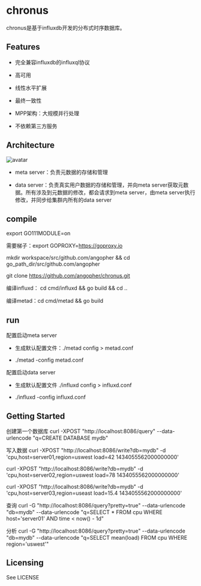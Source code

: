 # chronus
chronus是基于influxdb开发的分布式时序数据库。

## Features

- 完全兼容influxdb的influxql协议

- 高可用

- 线性水平扩展

- 最终一致性

- MPP架构：大规模并行处理

- 不依赖第三方服务

## Architecture
![avatar](https://thumbnail0.baidupcs.com/thumbnail/58f00795639eee9bec553c1af8918ad8?fid=1007618494-250528-209796291357214&time=1561780800&rt=sh&sign=FDTAER-DCb740ccc5511e5e8fedcff06b081203-EWAA8o7UpZuly2F6YPNasCf5X%2Fo%3D&expires=8h&chkv=0&chkbd=0&chkpc=&dp-logid=4163468457991141753&dp-callid=0&size=c710_u400&quality=100&vuk=-&ft=video)

- meta server：负责元数据的存储和管理

- data server：负责真实用户数据的存储和管理，并向meta server获取元数据。所有涉及到元数据的修改，都会请求到meta server，由meta server执行修改，并同步给集群内所有的data server

## compile

export GO111MODULE=on

需要梯子：export 
GOPROXY=https://goproxy.io

mkdir workspace/src/github.com/angopher && cd go_path_dir/src/github.com/angopher

git clone https://github.com/angopher/chronus.git

编译influxd： cd cmd/influxd && go build && cd ..

编译metad：cd cmd/metad && go build

## run

配置启动meta server

- 生成默认配置文件：./metad config > metad.conf

- ./metad -config metad.conf

配置启动data server

- 生成默认配置文件 ./influxd config > influxd.conf

- ./influxd -config influxd.conf

## Getting Started

创建第一个数据库
curl -XPOST "http://localhost:8086/query" --data-urlencode "q=CREATE DATABASE mydb"

写入数据
curl -XPOST "http://localhost:8086/write?db=mydb" -d 'cpu,host=server01,region=uswest load=42 1434055562000000000'

curl -XPOST "http://localhost:8086/write?db=mydb" -d 'cpu,host=server02,region=uswest load=78 1434055562000000000'

curl -XPOST "http://localhost:8086/write?db=mydb"  -d 'cpu,host=server03,region=useast load=15.4 1434055562000000000'

查询
curl -G "http://localhost:8086/query?pretty=true" --data-urlencode "db=mydb" --data-urlencode "q=SELECT * FROM cpu WHERE host='server01' AND time < now() - 1d"

分析
curl -G "http://localhost:8086/query?pretty=true" --data-urlencode "db=mydb" --data-urlencode "q=SELECT mean(load) FROM cpu WHERE region='uswest'"

## Licensing
See LICENSE
